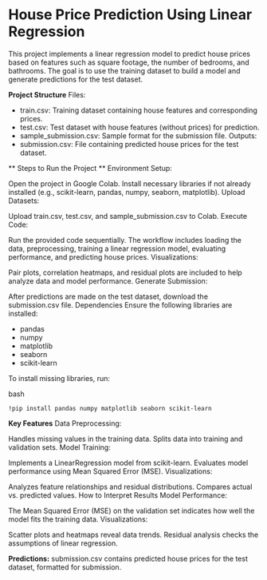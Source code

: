 # House Price Prediction Using Linear Regression
This project implements a linear regression model to predict house prices based on features such as square footage, the number of bedrooms, and bathrooms. The goal is to use the training dataset to build a model and generate predictions for the test dataset.

**Project Structure**
Files:
* train.csv: Training dataset containing house features and corresponding prices.
* test.csv: Test dataset with house features (without prices) for prediction.
* sample_submission.csv: Sample format for the submission file.
Outputs:
* submission.csv: File containing predicted house prices for the test dataset.

** Steps to Run the Project **
Environment Setup:

Open the project in Google Colab.
Install necessary libraries if not already installed (e.g., scikit-learn, pandas, numpy, seaborn, matplotlib).
Upload Datasets:

Upload train.csv, test.csv, and sample_submission.csv to Colab.
Execute Code:

Run the provided code sequentially.
The workflow includes loading the data, preprocessing, training a linear regression model, evaluating performance, and predicting house prices.
Visualizations:

Pair plots, correlation heatmaps, and residual plots are included to help analyze data and model performance.
Generate Submission:

After predictions are made on the test dataset, download the submission.csv file.
Dependencies
Ensure the following libraries are installed:

* pandas
* numpy
* matplotlib
* seaborn
* scikit-learn
  
To install missing libraries, run:

bash

`!pip install pandas numpy matplotlib seaborn scikit-learn`

**Key Features**
Data Preprocessing:

Handles missing values in the training data.
Splits data into training and validation sets.
Model Training:

Implements a LinearRegression model from scikit-learn.
Evaluates model performance using Mean Squared Error (MSE).
Visualizations:

Analyzes feature relationships and residual distributions.
Compares actual vs. predicted values.
How to Interpret Results
Model Performance:

The Mean Squared Error (MSE) on the validation set indicates how well the model fits the training data.
Visualizations:

Scatter plots and heatmaps reveal data trends.
Residual analysis checks the assumptions of linear regression.

**Predictions:**
submission.csv contains predicted house prices for the test dataset, formatted for submission.
